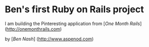 # Ben's first Ruby on Rails project
I am building the Pinteresting application from [*One Month Rails*] (http://onemonthrails.com)

by [*Ben Nash*] (http://www.aspenod.com)

